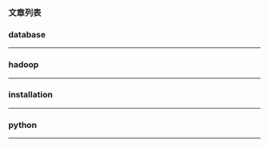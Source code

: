 
[@id]: README.md
[@title]: 首页
[@location]: docs/README.md
[@author]: leity
[@date]: 2021-08-14

### 文章列表


### database

----


### hadoop

----


### installation

----


### python

----

